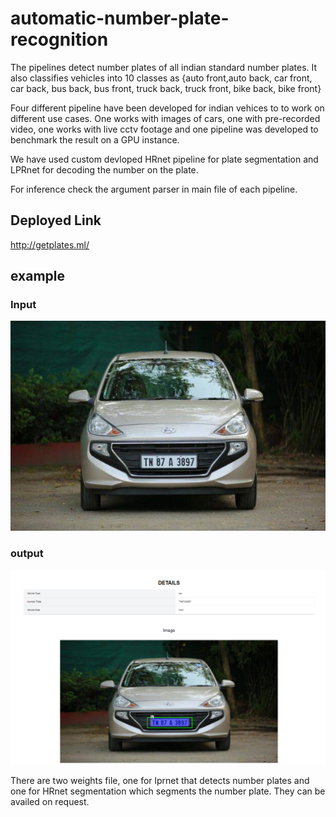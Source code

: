 # automatic-number-plate-recognition
The pipelines detect number plates of all indian standard number plates. It also classifies vehicles into 10 classes as {auto front,auto back, car front, car back, bus back, bus front, truck back, truck front, bike back, bike front}

Four different pipeline have been developed for indian vehices to to work on different use cases. One works with images of cars, one with pre-recorded video, one works with live cctv footage and one pipeline was developed to benchmark the result on a GPU instance.

We have used custom devloped HRnet pipeline for plate segmentation and LPRnet for decoding the number on the plate. 

For inference check the argument parser in main file of each pipeline.

## Deployed Link

http://getplates.ml/

## example
### Input 
<img src="https://github.com/akshatkaush/automatic-number-plate-recognition/blob/main/with_photos/test.jpg?raw=true">



### output
<img src="https://github.com/akshatkaush/automatic-number-plate-recognition/blob/main/with_photos/Capture.PNG?raw=true">


There are two weights file, one for lprnet that detects number plates and one for HRnet segmentation which segments the number plate. They can be availed on request.
